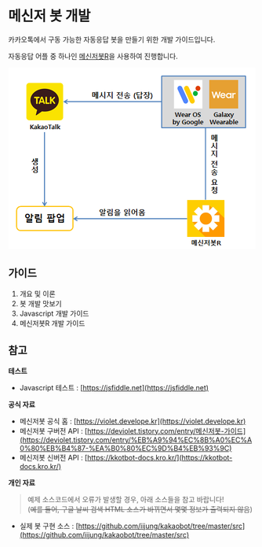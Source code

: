# 메신저 봇 개발

카카오톡에서 구동 가능한 자동응답 봇을 만들기 위한 개발 가이드입니다.

자동응답 어플 중 하나인 [메신저봇R](https://violet.develope.kr)을 사용하여 진행합니다.

![process](../images/process.png)


## 가이드
1. 개요 및 이론
2. 봇 개발 맛보기
3. Javascript 개발 가이드
4. 메신저봇R 개발 가이드

## 참고 

**테스트**

- Javascript 테스트 : [https://jsfiddle.net](https://jsfiddle.net)

**공식 자료**

- 메신저봇 공식 홈 : [https://violet.develope.kr](https://violet.develope.kr)
- 메신저봇 구버전 API : [https://deviolet.tistory.com/entry/메신저봇-가이드](https://deviolet.tistory.com/entry/%EB%A9%94%EC%8B%A0%EC%A0%80%EB%B4%87-%EA%B0%80%EC%9D%B4%EB%93%9C)
- 메신저봇 신버전 API : [https://kkotbot-docs.kro.kr/](https://kkotbot-docs.kro.kr/)

**개인 자료**
> 예제 소스코드에서 오류가 발생할 경우, 아래 소스들을 참고 바랍니다! <br>
  (~~예를 들어, 구글 날씨 검색 HTML 소스가 바뀌면서 몇몇 정보가 출력되지 않음~~)
- 실제 봇 구현 소스 : [https://github.com/iijung/kakaobot/tree/master/src](https://github.com/iijung/kakaobot/tree/master/src)
